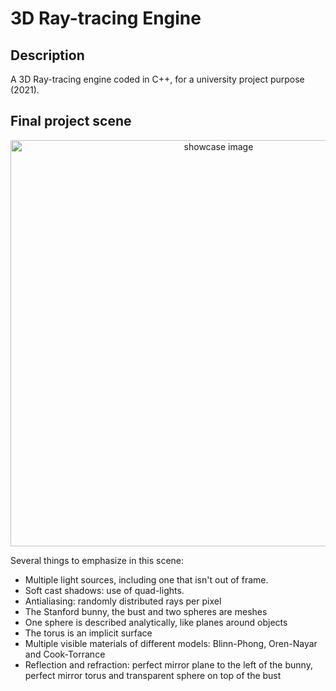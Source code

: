 # 3D Ray-tracing Engine

## Description

A 3D Ray-tracing engine coded in C++, for a university project purpose (2021).

## Final project scene

<p align=center>
  <img src="https://github.com/JinFrx/3d-ray-tracing-engine/blob/main/3d_ray_tracing_engine.jpg" alt="showcase image" style="width: 650px; max-width: 100%; height: auto" title="Click to enlarge picture" />
</p>

Several things to emphasize in this scene:
- Multiple light sources, including one that isn't out of frame.
- Soft cast shadows: use of quad-lights.
- Antialiasing: randomly distributed rays per pixel
- The Stanford bunny, the bust and two spheres are meshes
- One sphere is described analytically, like planes around objects
- The torus is an implicit surface
- Multiple visible materials of different models: Blinn-Phong, Oren-Nayar and Cook-Torrance
- Reflection and refraction: perfect mirror plane to the left of the bunny, perfect mirror torus and transparent sphere on top of the bust
